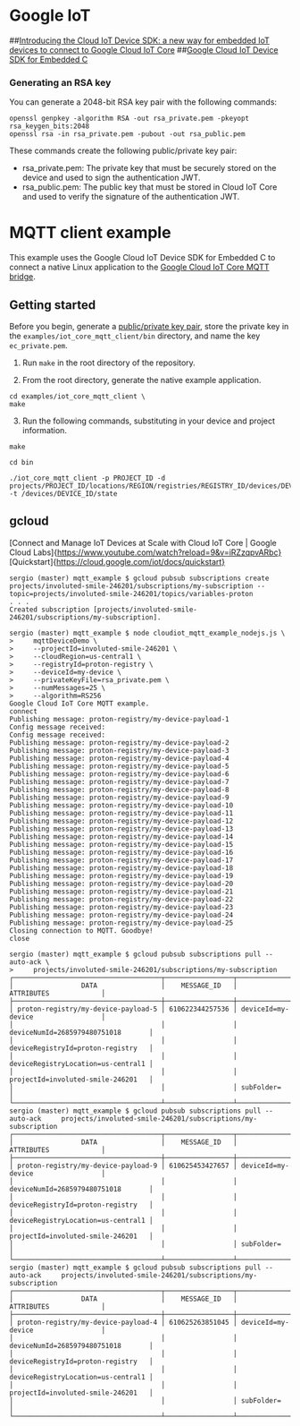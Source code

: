 # Google IoT
##[Introducing the Cloud IoT Device SDK: a new way for embedded IoT devices to connect to Google Cloud IoT Core](https://cloud.google.com/blog/products/iot-devices/introducing-cloud-iot-device-sdk-a-new-way-for-embedded-iot-devices-to-connect-to-google-cloud-iot-core)
##[Google Cloud IoT Device SDK for Embedded C](https://github.com/GoogleCloudPlatform/iot-device-sdk-embedded-c)


### Generating an RSA key
You can generate a 2048-bit RSA key pair with the following commands:
```
openssl genpkey -algorithm RSA -out rsa_private.pem -pkeyopt rsa_keygen_bits:2048  
openssl rsa -in rsa_private.pem -pubout -out rsa_public.pem
```
These commands create the following public/private key pair:

* rsa_private.pem: The private key that must be securely stored on the device and used to sign the authentication JWT.
* rsa_public.pem: The public key that must be stored in Cloud IoT Core and used to verify the signature of the authentication JWT.

# MQTT client example

This example uses the Google Cloud IoT Device SDK for Embedded C to connect a native Linux application to the [Google Cloud IoT Core MQTT bridge](https://cloud.google.com/iot/docs/how-tos/mqtt-bridge#iot-core-mqtt-auth-run-cpp).

## Getting started

Before you begin, generate a [public/private key pair](https://cloud.google.com/iot/docs/how-tos/credentials/keys), store the private key in the `examples/iot_core_mqtt_client/bin` directory, and name the key `ec_private.pem`.

1. Run `make` in the root directory of the repository.

2. From the root directory, generate the native example application.

```
cd examples/iot_core_mqtt_client \
make
```

3. Run the following commands, substituting in your device and project information.

```
make

```

```
cd bin 
```

```
./iot_core_mqtt_client -p PROJECT_ID -d projects/PROJECT_ID/locations/REGION/registries/REGISTRY_ID/devices/DEVICE_ID -t /devices/DEVICE_ID/state
```
## gcloud
[Connect and Manage IoT Devices at Scale with Cloud IoT Core | Google Cloud Labs]{https://www.youtube.com/watch?reload=9&v=iRZzqpvARbc}
[Quickstart]{https://cloud.google.com/iot/docs/quickstart}
```
sergio (master) mqtt_example $ gcloud pubsub subscriptions create projects/involuted-smile-246201/subscriptions/my-subscription --topic=projects/involuted-smile-246201/topics/variables-proton  
. . .  
Created subscription [projects/involuted-smile-246201/subscriptions/my-subscription].

```

```
sergio (master) mqtt_example $ node cloudiot_mqtt_example_nodejs.js \
>     mqttDeviceDemo \
>     --projectId=involuted-smile-246201 \
>     --cloudRegion=us-central1 \
>     --registryId=proton-registry \
>     --deviceId=my-device \
>     --privateKeyFile=rsa_private.pem \
>     --numMessages=25 \
>     --algorithm=RS256
Google Cloud IoT Core MQTT example.
connect
Publishing message: proton-registry/my-device-payload-1
Config message received: 
Config message received: 
Publishing message: proton-registry/my-device-payload-2
Publishing message: proton-registry/my-device-payload-3
Publishing message: proton-registry/my-device-payload-4
Publishing message: proton-registry/my-device-payload-5
Publishing message: proton-registry/my-device-payload-6
Publishing message: proton-registry/my-device-payload-7
Publishing message: proton-registry/my-device-payload-8
Publishing message: proton-registry/my-device-payload-9
Publishing message: proton-registry/my-device-payload-10
Publishing message: proton-registry/my-device-payload-11
Publishing message: proton-registry/my-device-payload-12
Publishing message: proton-registry/my-device-payload-13
Publishing message: proton-registry/my-device-payload-14
Publishing message: proton-registry/my-device-payload-15
Publishing message: proton-registry/my-device-payload-16
Publishing message: proton-registry/my-device-payload-17
Publishing message: proton-registry/my-device-payload-18
Publishing message: proton-registry/my-device-payload-19
Publishing message: proton-registry/my-device-payload-20
Publishing message: proton-registry/my-device-payload-21
Publishing message: proton-registry/my-device-payload-22
Publishing message: proton-registry/my-device-payload-23
Publishing message: proton-registry/my-device-payload-24
Publishing message: proton-registry/my-device-payload-25
Closing connection to MQTT. Goodbye!
close

```


```
sergio (master) mqtt_example $ gcloud pubsub subscriptions pull --auto-ack \
>     projects/involuted-smile-246201/subscriptions/my-subscription
┌─────────────────────────────────────┬─────────────────┬────────────────────────────────────┐
│                 DATA                │    MESSAGE_ID   │             ATTRIBUTES             │
├─────────────────────────────────────┼─────────────────┼────────────────────────────────────┤
│ proton-registry/my-device-payload-5 │ 610622344257536 │ deviceId=my-device                 │
│                                     │                 │ deviceNumId=2685979480751018       │
│                                     │                 │ deviceRegistryId=proton-registry   │
│                                     │                 │ deviceRegistryLocation=us-central1 │
│                                     │                 │ projectId=involuted-smile-246201   │
│                                     │                 │ subFolder=                         │
└─────────────────────────────────────┴─────────────────┴────────────────────────────────────┘
sergio (master) mqtt_example $ gcloud pubsub subscriptions pull --auto-ack     projects/involuted-smile-246201/subscriptions/my-subscription
┌─────────────────────────────────────┬─────────────────┬────────────────────────────────────┐
│                 DATA                │    MESSAGE_ID   │             ATTRIBUTES             │
├─────────────────────────────────────┼─────────────────┼────────────────────────────────────┤
│ proton-registry/my-device-payload-9 │ 610625453427657 │ deviceId=my-device                 │
│                                     │                 │ deviceNumId=2685979480751018       │
│                                     │                 │ deviceRegistryId=proton-registry   │
│                                     │                 │ deviceRegistryLocation=us-central1 │
│                                     │                 │ projectId=involuted-smile-246201   │
│                                     │                 │ subFolder=                         │
└─────────────────────────────────────┴─────────────────┴────────────────────────────────────┘
sergio (master) mqtt_example $ gcloud pubsub subscriptions pull --auto-ack     projects/involuted-smile-246201/subscriptions/my-subscription
┌─────────────────────────────────────┬─────────────────┬────────────────────────────────────┐
│                 DATA                │    MESSAGE_ID   │             ATTRIBUTES             │
├─────────────────────────────────────┼─────────────────┼────────────────────────────────────┤
│ proton-registry/my-device-payload-4 │ 610625263851045 │ deviceId=my-device                 │
│                                     │                 │ deviceNumId=2685979480751018       │
│                                     │                 │ deviceRegistryId=proton-registry   │
│                                     │                 │ deviceRegistryLocation=us-central1 │
│                                     │                 │ projectId=involuted-smile-246201   │
│                                     │                 │ subFolder=                         │
└─────────────────────────────────────┴─────────────────┴────────────────────────────────────┘


```